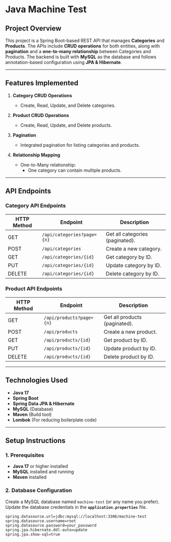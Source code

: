 # **Java Machine Test**

## **Project Overview**
This project is a Spring Boot-based REST API that manages **Categories** and **Products**. The APIs include **CRUD operations** for both entities, along with **pagination** and a **one-to-many relationship** between Categories and Products. The backend is built with **MySQL** as the database and follows annotation-based configuration using **JPA & Hibernate**.

---

## **Features Implemented**
1. **Category CRUD Operations**  
   - Create, Read, Update, and Delete categories.

2. **Product CRUD Operations**  
   - Create, Read, Update, and Delete products.

3. **Pagination**  
   - Integrated pagination for listing categories and products.

4. **Relationship Mapping**  
   - One-to-Many relationship:  
     - One category can contain multiple products.

---

## **API Endpoints**

### **Category API Endpoints**
| HTTP Method | Endpoint                     | Description                       |
|-------------|------------------------------|-----------------------------------|
| GET         | `/api/categories?page={n}`   | Get all categories (paginated).  |
| POST        | `/api/categories`            | Create a new category.           |
| GET         | `/api/categories/{id}`       | Get category by ID.              |
| PUT         | `/api/categories/{id}`       | Update category by ID.           |
| DELETE      | `/api/categories/{id}`       | Delete category by ID.           |

### **Product API Endpoints**
| HTTP Method | Endpoint                     | Description                      |
|-------------|------------------------------|----------------------------------|
| GET         | `/api/products?page={n}`     | Get all products (paginated).    |
| POST        | `/api/products`              | Create a new product.            |
| GET         | `/api/products/{id}`         | Get product by ID.               |
| PUT         | `/api/products/{id}`         | Update product by ID.            |
| DELETE      | `/api/products/{id}`         | Delete product by ID.            |

---

## **Technologies Used**
- **Java 17**  
- **Spring Boot**  
- **Spring Data JPA & Hibernate**  
- **MySQL** (Database)  
- **Maven** (Build tool)  
- **Lombok** (For reducing boilerplate code)

---

## **Setup Instructions**

### **1. Prerequisites**
- **Java 17** or higher installed  
- **MySQL** installed and running  
- **Maven** installed  

### **2. Database Configuration**
Create a MySQL database named `machine-test` (or any name you prefer). Update the database credentials in the **`application.properties`** file.

```properties
spring.datasource.url=jdbc:mysql://localhost:3306/machine-test
spring.datasource.username=root
spring.datasource.password=your_password
spring.jpa.hibernate.ddl-auto=update
spring.jpa.show-sql=true
